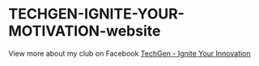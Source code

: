 # TECHGEN-IGNITE-YOUR-MOTIVATION-website
View more about my club on Facebook
[TechGen - Ignite Your Innovation](https://www.facebook.com/profile.php?id=61572083256650)
